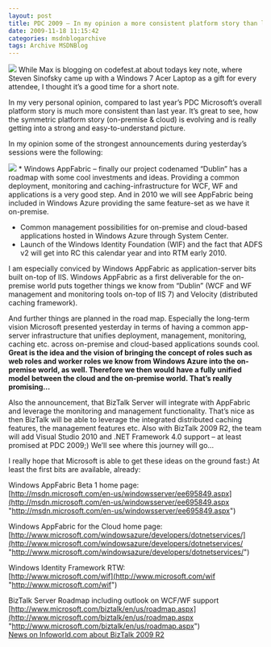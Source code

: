 ```yaml
---
layout: post
title: PDC 2009 – In my opinion a more consistent platform story than last year… Windows AppFabric & Co
date: 2009-11-18 11:15:42
categories: msdnblogarchive
tags: Archive MSDNBlog
---
```


[![](http://www.mszcool.at/blog/2009/20091118_PDC1.jpg)](http://www.mszcool.at/blog/2009/20091118_PDC1.jpg) While Max is blogging on codefest.at about todays key note, where Steven Sinofsky came up with a Windows 7 Acer Laptop as a gift for every attendee, I thought it’s a good time for a short note.

 In my very personal opinion, compared to last year’s PDC Microsoft’s overall platform story is much more consistent than last year. It’s great to see, how the symmetric platform story (on-premise & cloud) is evolving and is really getting into a strong and easy-to-understand picture.

 In my opinion some of the strongest announcements during yesterday’s sessions were the following:

 [![](http://www.mszcool.at/blog/2009/20091118_PDC2.jpg)](http://www.mszcool.at/blog/2009/20091118_PDC2.jpg) * Windows AppFabric – finally our project codenamed “Dublin” has a roadmap with some cool investments and ideas. Providing a common deployment, monitoring and caching-infrastructure for WCF, WF and applications is a very good step. And in 2010 we will see AppFabric being included in Windows Azure providing the same feature-set as we have it on-premise.
* Common management possibilities for on-premise and cloud-based applications hosted in Windows Azure through System Center.
* Launch of the Windows Identity Foundation (WIF) and the fact that ADFS v2 will get into RC this calendar year and into RTM early 2010.

 I am especially conviced by Windows AppFabric as application-server bits built on-top of IIS. Windows AppFabric as a first deliverable for the on-premise world puts together things we know from “Dublin” (WCF and WF management and monitoring tools on-top of IIS 7) and Velocity (distributed caching framework).

 And further things are planned in the road map. Especially the long-term vision Microsoft presented yesterday in terms of having a common app-server infrastructure that unifies deployment, management, monitoring, caching etc. across on-premise and cloud-based applications sounds cool. **Great is the idea and the vision of bringing the concept of roles such as web roles and worker roles we know from Windows Azure into the on-premise world, as well. Therefore we then would have a fully unified model between the cloud and the on-premise world. That’s really promising…**

 Also the announcement, that BizTalk Server will integrate with AppFabric and leverage the monitoring and management functionality. That’s nice as then BizTalk will be able to leverage the integrated distributed caching features, the management features etc. Also with BizTalk 2009 R2, the team will add Visual Studio 2010 and .NET Framework 4.0 support – at least promised at PDC 2009;) We’ll see where this journey will go...

 I really hope that Microsoft is able to get these ideas on the ground fast:) At least the first bits are available, already:

 Windows AppFabric Beta 1 home page:   
[http://msdn.microsoft.com/en-us/windowsserver/ee695849.aspx](http://msdn.microsoft.com/en-us/windowsserver/ee695849.aspx "http://msdn.microsoft.com/en-us/windowsserver/ee695849.aspx")

 Windows AppFabric for the Cloud home page:   
[http://www.microsoft.com/windowsazure/developers/dotnetservices/](http://www.microsoft.com/windowsazure/developers/dotnetservices/ "http://www.microsoft.com/windowsazure/developers/dotnetservices/")

 Windows Identity Framework RTW:   
[http://www.microsoft.com/wif](http://www.microsoft.com/wif "http://www.microsoft.com/wif")

 BizTalk Server Roadmap including outlook on WCF/WF support   
[http://www.microsoft.com/biztalk/en/us/roadmap.aspx](http://www.microsoft.com/biztalk/en/us/roadmap.aspx "http://www.microsoft.com/biztalk/en/us/roadmap.aspx")   
[News on Infoworld.com about BizTalk 2009 R2](http://akamai.infoworld.com/d/applications/microsoft-align-biztalk-server-azures-appfabric-935?source=rss_cloud_computing)


